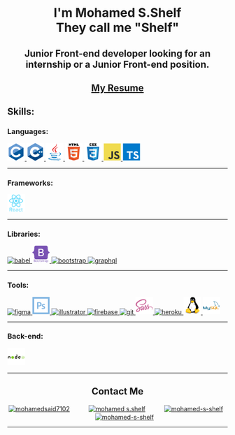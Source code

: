 <!--<img src="./GitHub Cover Image.png" />-->

<h1 align="center">I'm Mohamed S.Shelf<br />They call me <b>"Shelf"</b></h1>

<h2 align="center">Junior Front-end developer looking for an internship or a Junior Front-end position.</h2>

<h2 align="center"><a href="https://drive.google.com/file/d/1xottCwqBNinp5TFranV0Fa9WfJtdmsYu/view?usp=sharing">My Resume</a></h2>

<h2 align="left">Skills: </h2>
<p align="left">

  <!-- Languages  -->
<h3 align="left">Languages: </h3>

<!-- c -->
<a href="https://www.cprogramming.com/" target="_blank" rel="noreferrer">
  <img src="https://raw.githubusercontent.com/devicons/devicon/master/icons/c/c-original.svg" alt="c" width="40"
    height="40" />
</a>

<!-- cpp -->
<a href="https://www.w3schools.com/cpp/" target="_blank" rel="noreferrer">
  <img src="https://raw.githubusercontent.com/devicons/devicon/master/icons/cplusplus/cplusplus-original.svg"
    alt="cplusplus" width="40" height="40" />
</a>

<!-- java -->
<a href="https://www.java.com" target="_blank" rel="noreferrer">
  <img src="https://raw.githubusercontent.com/devicons/devicon/master/icons/java/java-original.svg" alt="java"
    width="40" height="40" />
</a>

<!-- html -->
<a href="https://www.w3.org/html/" target="_blank" rel="noreferrer">
  <img src="https://raw.githubusercontent.com/devicons/devicon/master/icons/html5/html5-original-wordmark.svg"
    alt="html5" width="40" height="40" />
</a>

<!-- css -->
<a href="https://www.w3schools.com/css/" target="_blank" rel="noreferrer">
  <img src="https://raw.githubusercontent.com/devicons/devicon/master/icons/css3/css3-original-wordmark.svg" alt="css3"
    width="40" height="40" />
</a>

<!-- JavaScript -->
<a href="https://developer.mozilla.org/en-US/docs/Web/JavaScript" target="_blank" rel="noreferrer">
  <img src="https://raw.githubusercontent.com/devicons/devicon/master/icons/javascript/javascript-original.svg"
    alt="javascript" width="40" height="40" />
</a>

<a href="https://www.typescriptlang.org/" target="_blank" rel="noreferrer">
  <img src="https://raw.githubusercontent.com/devicons/devicon/master/icons/typescript/typescript-original.svg"
    alt="typescript" width="40" height="40" />
</a>

<hr />

<!-- Frameworks  -->
<h3 align="left">Frameworks: </h3>

<!-- reactjs -->
<a href="https://reactjs.org/" target="_blank" rel="noreferrer">
  <img src="https://raw.githubusercontent.com/devicons/devicon/master/icons/react/react-original-wordmark.svg"
    alt="react" width="40" height="40" />
</a>
<hr />


<!-- Libraries  -->
<h3 align="left">Libraries: </h3>

<!-- babeljs -->
<a href="https://babeljs.io/" target="_blank" rel="noreferrer">
  <img src="https://d33wubrfki0l68.cloudfront.net/7a197cfe44548cc1a3f581152af70a3051e11671/78df8/img/babel.svg"
    alt="babel" width="40" height="40" />
</a>

<!-- getbootstrap -->
<a href="https://getbootstrap.com" target="_blank" rel="noreferrer">
  <img src="https://raw.githubusercontent.com/devicons/devicon/master/icons/bootstrap/bootstrap-plain-wordmark.svg"
    alt="bootstrap" width="40" height="40" />
</a>

<!-- reactstrap -->
<a href="https://reactstrap.github.io/?path=/story/home-installation--page" target="_blank" rel="noreferrer">
  <img src="https://reactstrap.github.io/logo.svg" alt="bootstrap" width="40" height="40" />
</a>

<!-- graphql -->
<a href="https://graphql.org" target="_blank" rel="noreferrer">
  <img src="https://www.vectorlogo.zone/logos/graphql/graphql-icon.svg" alt="graphql" width="40" height="40" />
</a>

<hr />

<!-- Tools  -->
<h3 align="left">Tools: </h3>

<!-- figma -->
<a href="https://www.figma.com/" target="_blank" rel="noreferrer">
  <img src="https://www.vectorlogo.zone/logos/figma/figma-icon.svg" alt="figma" width="40" height="40" />
</a>

<!-- photoshop -->
<a href="https://www.photoshop.com/en" target="_blank" rel="noreferrer">
  <img src="https://raw.githubusercontent.com/devicons/devicon/master/icons/photoshop/photoshop-line.svg"
    alt="photoshop" width="40" height="40" />
</a>

<!-- illustrator -->
<a href="https://www.adobe.com/in/products/illustrator.html" target="_blank" rel="noreferrer">
  <img src="https://www.vectorlogo.zone/logos/adobe_illustrator/adobe_illustrator-icon.svg" alt="illustrator" width="40"
    height="40" />
</a>

<!-- firebase -->
<a href="https://firebase.google.com/" target="_blank" rel="noreferrer">
  <img src="https://www.vectorlogo.zone/logos/firebase/firebase-icon.svg" alt="firebase" width="40" height="40" />
</a>

<!-- git -->
<a href="https://git-scm.com/" target="_blank" rel="noreferrer">
  <img src="https://www.vectorlogo.zone/logos/git-scm/git-scm-icon.svg" alt="git" width="40" height="40" />
</a>

<a href="https://sass-lang.com" target="_blank" rel="noreferrer">
  <img src="https://raw.githubusercontent.com/devicons/devicon/master/icons/sass/sass-original.svg" alt="sass"
    width="40" height="40" />
</a>

<!-- heroku -->
<a href="https://heroku.com" target="_blank" rel="noreferrer">
  <img src="https://www.vectorlogo.zone/logos/heroku/heroku-icon.svg" alt="heroku" width="40" height="40" />
</a>

<!-- linux -->
<a href="https://www.linux.org/" target="_blank" rel="noreferrer">
  <img src="https://raw.githubusercontent.com/devicons/devicon/master/icons/linux/linux-original.svg" alt="linux"
    width="40" height="40" />
</a>

<!-- mysql -->
<a href="https://www.mysql.com/" target="_blank" rel="noreferrer">
  <img src="https://raw.githubusercontent.com/devicons/devicon/master/icons/mysql/mysql-original-wordmark.svg"
    alt="mysql" width="40" height="40" />
</a>

<!-- TODO: Versel -->

<hr />

<!-- Back-end  -->
<h3 align="left">Back-end: </h3>


<a href="https://nodejs.org" target="_blank" rel="noreferrer">
  <img src="https://raw.githubusercontent.com/devicons/devicon/master/icons/nodejs/nodejs-original-wordmark.svg"
    alt="nodejs" width="40" height="40" />
</a>


</p>

<hr />

<h2 align="center">Contact Me</h2>

<p align="center">
  <!-- Codepen  -->
  <a href="https://codepen.io/mohamedsaid7102" target="blank"><img align="center"
      src="https://raw.githubusercontent.com/rahuldkjain/github-profile-readme-generator/master/src/images/icons/Social/codepen.svg"
      alt="mohamedsaid7102" height="50" width="50" /></a>
  <!-- LinkedIn  --> &nbsp; &nbsp;&nbsp; &nbsp;&nbsp; &nbsp;
  <a href="https://linkedin.com/in/mohamed-shelf" target="blank"><img align="center"
      src="https://raw.githubusercontent.com/rahuldkjain/github-profile-readme-generator/master/src/images/icons/Social/linked-in-alt.svg"
      alt="mohamed s.shelf" height="50" width="50" /></a>
  <!--  Stackoverflow --> &nbsp; &nbsp;&nbsp; &nbsp;&nbsp; &nbsp;
  <a href="https://stackoverflow.com/users/12854478/mohamed-s-shelf" target="blank"><img align="center"
      src="https://raw.githubusercontent.com/rahuldkjain/github-profile-readme-generator/master/src/images/icons/Social/stack-overflow.svg"
      alt="mohamed-s-shelf" height="50" width="50" /></a>
  <!--  Email --> &nbsp; &nbsp;&nbsp; &nbsp;&nbsp; &nbsp;
  <a href="mailto:mohamedshelfwork@gmail.com" target="blank"><img align="center"
      src="https://cdn-icons-png.flaticon.com/512/732/732200.png" alt="mohamed-s-shelf" height="50" width="50" /></a>
</p>
<hr>
